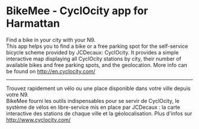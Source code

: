 ﻿BikeMee - CyclOcity app for Harmattan
=====================================

Find a bike in your city with your N9.  
This app helps you to find a bike or a free parking spot for the self-service bicycle scheme provided by JCDecaux: CyclOcity. It provides a simple interactive map displaying all CyclOcity stations by city, their number of available bikes and free parking spots, and the geolocation.
More info can be found on http://en.cyclocity.com/

*************************

Trouvez rapidement un vélo ou une place disponible dans votre ville depuis votre N9.  
BikeMee fourni les outils indispensables pour se servir de CyclOcity, le système de vélos en libre-service mis en place par JCDecaux : la carte interactive des stations de chaque ville et la géolocalisation.
Plus d'infos sur http://www.cyclocity.com/
